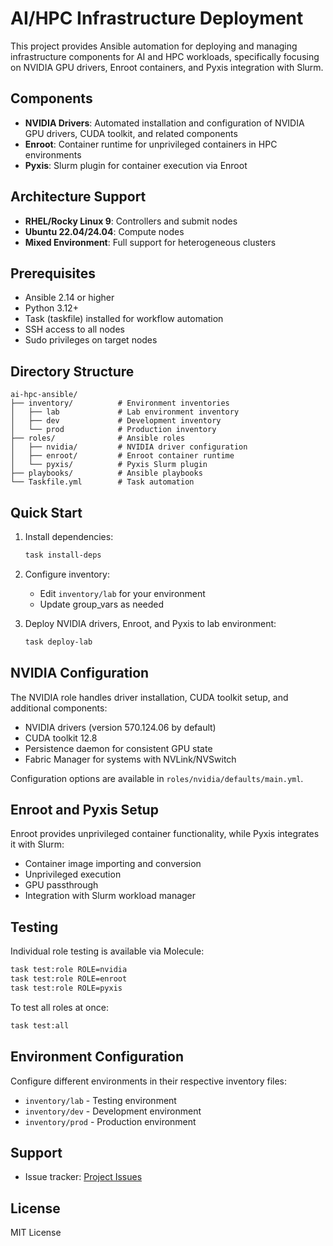 # AI/HPC Infrastructure Deployment

This project provides Ansible automation for deploying and managing infrastructure components for AI and HPC workloads, specifically focusing on NVIDIA GPU drivers, Enroot containers, and Pyxis integration with Slurm.

## Components

- **NVIDIA Drivers**: Automated installation and configuration of NVIDIA GPU drivers, CUDA toolkit, and related components
- **Enroot**: Container runtime for unprivileged containers in HPC environments
- **Pyxis**: Slurm plugin for container execution via Enroot

## Architecture Support

- **RHEL/Rocky Linux 9**: Controllers and submit nodes
- **Ubuntu 22.04/24.04**: Compute nodes
- **Mixed Environment**: Full support for heterogeneous clusters

## Prerequisites

- Ansible 2.14 or higher
- Python 3.12+
- Task (taskfile) installed for workflow automation
- SSH access to all nodes
- Sudo privileges on target nodes

## Directory Structure

```
ai-hpc-ansible/
├── inventory/          # Environment inventories
│   ├── lab             # Lab environment inventory
│   ├── dev             # Development inventory
│   └── prod            # Production inventory
├── roles/              # Ansible roles
│   ├── nvidia/         # NVIDIA driver configuration
│   ├── enroot/         # Enroot container runtime
│   └── pyxis/          # Pyxis Slurm plugin
├── playbooks/          # Ansible playbooks
└── Taskfile.yml        # Task automation
```

## Quick Start

1. Install dependencies:
   ```bash
   task install-deps
   ```

2. Configure inventory:
   - Edit `inventory/lab` for your environment
   - Update group_vars as needed

3. Deploy NVIDIA drivers, Enroot, and Pyxis to lab environment:
   ```bash
   task deploy-lab
   ```

## NVIDIA Configuration

The NVIDIA role handles driver installation, CUDA toolkit setup, and additional components:

- NVIDIA drivers (version 570.124.06 by default)
- CUDA toolkit 12.8
- Persistence daemon for consistent GPU state
- Fabric Manager for systems with NVLink/NVSwitch

Configuration options are available in `roles/nvidia/defaults/main.yml`.

## Enroot and Pyxis Setup

Enroot provides unprivileged container functionality, while Pyxis integrates it with Slurm:

- Container image importing and conversion
- Unprivileged execution
- GPU passthrough
- Integration with Slurm workload manager

## Testing

Individual role testing is available via Molecule:

```bash
task test:role ROLE=nvidia
task test:role ROLE=enroot
task test:role ROLE=pyxis
```

To test all roles at once:

```bash
task test:all
```

## Environment Configuration

Configure different environments in their respective inventory files:
- `inventory/lab` - Testing environment
- `inventory/dev` - Development environment
- `inventory/prod` - Production environment

## Support

- Issue tracker: [Project Issues](https://github.com/lewars/ai-hpc-ansible/issues)

## License

MIT License

